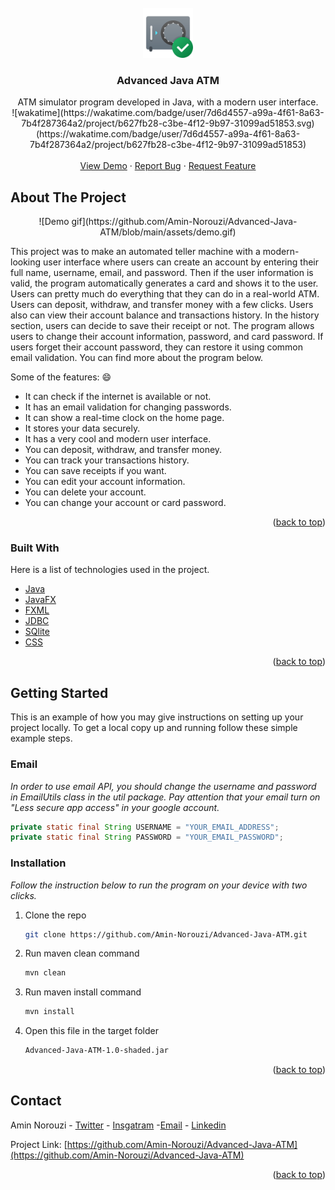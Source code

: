 <!-- PROJECT LOGO -->
<br />
<div align="center">
  <a href="https://github.com/Amin-Norouzi/Advanced-Java-ATM">
    <img src="https://github.com/Amin-Norouzi/Advanced-Java-ATM/blob/main/assets/logo.png" alt="Logo" width="80" height="80">
  </a>

  <h3 align="center">Advanced Java ATM</h3>

  <p align="center">
    ATM simulator program developed in Java, with a modern user interface.
    <br />
    ![wakatime](https://wakatime.com/badge/user/7d6d4557-a99a-4f61-8a63-7b4f287364a2/project/b627fb28-c3be-4f12-9b97-31099ad51853.svg)(https://wakatime.com/badge/user/7d6d4557-a99a-4f61-8a63-7b4f287364a2/project/b627fb28-c3be-4f12-9b97-31099ad51853)
    <br />
    <br />
    <a href="https://github.com/Amin-Norouzi/Advanced-Java-ATM#about-the-project">View Demo</a>
    ·
    <a href="https://github.com/Amin-Norouzi/Advanced-Java-ATM/issues">Report Bug</a>
    ·
    <a href="https://github.com/Amin-Norouzi/Advanced-Java-ATM/issues">Request Feature</a>
  </p>
</div>

<!-- ABOUT THE PROJECT -->

## About The Project

<div align="center">
![Demo gif](https://github.com/Amin-Norouzi/Advanced-Java-ATM/blob/main/assets/demo.gif)
</div>

This project was to make an automated teller machine with a modern-looking user interface where users can create an account by entering their full name, username, email, and password. Then if the user information is valid, the program automatically generates a card and shows it to the user.
Users can pretty much do everything that they can do in a real-world ATM. Users can deposit, withdraw, and transfer money with a few clicks. Users also can view their account balance and transactions history. In the history section, users can decide to save their receipt or not. The program allows users to change their account information, password, and card password. If users forget their account password, they can restore it using common email validation. You can find more about the program below.

Some of the features: :smile:

- It can check if the internet is available or not.
- It has an email validation for changing passwords.
- It can show a real-time clock on the home page.
- It stores your data securely.
- It has a very cool and modern user interface.
- You can deposit, withdraw, and transfer money.
- You can track your transactions history.
- You can save receipts if you want.
- You can edit your account information.
- You can delete your account.
- You can change your account or card password.

<p align="right">(<a href="#top">back to top</a>)</p>

### Built With

Here is a list of technologies used in the project.

- [Java](https://www.java.com/)
- [JavaFX](https://openjfx.io/)
- [FXML](https://openjfx.io/javadoc/15/javafx.fxml/javafx/fxml/doc-files/introduction_to_fxml.html)
- [JDBC](https://docs.oracle.com/javase/8/docs/technotes/guides/jdbc/)
- [SQlite](https://www.sqlite.org/)
- [CSS](https://en.wikipedia.org/wiki/CSS)

<p align="right">(<a href="#top">back to top</a>)</p>

<!-- GETTING STARTED -->

## Getting Started

This is an example of how you may give instructions on setting up your project locally.
To get a local copy up and running follow these simple example steps.

### Email

_In order to use email API, you should change the username and password in EmailUtils class in the util package. Pay attention that your email turn on "Less secure app access" in your google account._

```java
private static final String USERNAME = "YOUR_EMAIL_ADDRESS";
private static final String PASSWORD = "YOUR_EMAIL_PASSWORD";
```

### Installation

_Follow the instruction below to run the program on your device with two clicks._

1. Clone the repo
   ```sh
   git clone https://github.com/Amin-Norouzi/Advanced-Java-ATM.git
   ```
2. Run maven clean command
   ```sh
   mvn clean
   ```
3. Run maven install command
   ```sh
   mvn install
   ```
4. Open this file in the target folder
   ```sh
   Advanced-Java-ATM-1.0-shaded.jar
   ```

<p align="right">(<a href="#top">back to top</a>)</p>

<!-- CONTACT -->

## Contact

Amin Norouzi - [Twitter](https://twitter.com/RealAminNorouzi) - [Insgatram](https://www.instagram.com/realaminnorouzi/) -[Email](mailto:realaminnorouzi@gmail.com) - [Linkedin](https://www.linkedin.com/in/amin-norouzi/)

Project Link: [https://github.com/Amin-Norouzi/Advanced-Java-ATM](https://github.com/Amin-Norouzi/Advanced-Java-ATM)

<p align="right">(<a href="#top">back to top</a>)</p>
